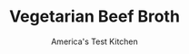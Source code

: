 ---
layout: ../../layouts/MarkdownPostLayout.astro
title: Vegetarian Beef Broth
author: America's Test Kitchen
pubDate: 2023-03-15
description: "While you could certainly use vegetable broth as a substitute for beef broth when converting a recipe to vegetarian, it’s not always the best option."
image_url: https://res.cloudinary.com/hksqkdlah/image/upload/ar_1:1,c_fill,dpr_2.0,f_auto,fl_lossy.progressive.strip_profile,g_faces:auto,q_auto:low,w_344/29748_sil-vegbroth-beforestraining-03
tags: ["Vegetables","Make Ahead"]
calories: 
protein: 
carbohydrates: 
fats: 
fiber: 
ingredients: ["1 pound, button mushrooms, sliced thin","1 , onion, sliced thin","2 , celery ribs, chopped","1 , carrot, chopped","2 tablespoons, vegetable oil","1 tablespoon, tomato paste","3 , garlic cloves, unpeeled","8 cups, water","2 1/2 teaspoons, salt"]
serves: 
time: "1½ hours"
instructions: ["Adjust oven rack to middle position and heat oven to 450 degrees. Combine mushrooms, onion, celery, carrot, oil, tomato paste, and garlic in large roasting pan.","Roast until vegetables are tender and very dark in color, 35 to 40 minutes. Add water to pan. Continue to roast until water is reduced by half, about 30 minutes. Strain through fine-mesh strainer and discard solids. Stir in salt and let cool completely. Broth can be refrigerated for 3 days or frozen for up to 1 month."]
nutrition: undefined
notes: ""
---